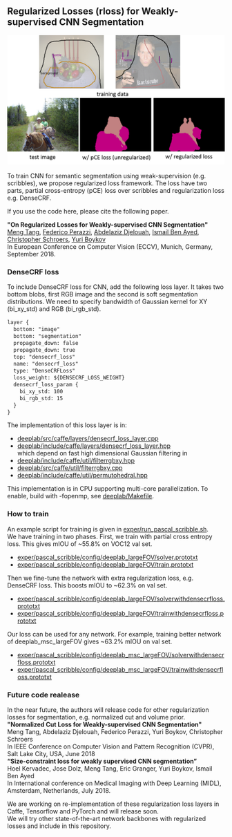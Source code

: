 ## Regularized Losses (rloss) for Weakly-supervised CNN Segmentation

<span align="center"><img src="teaser.png" alt="" width="800"/></span>

To train CNN for semantic segmentation using weak-supervision (e.g. scribbles), we propose regularized loss framework.
The loss have two parts, partial cross-entropy (pCE) loss over scribbles and regularization loss e.g. DenseCRF.

If you use the code here, please cite the following paper.

**"On Regularized Losses for Weakly-supervised CNN Segmentation"**</br>
[Meng Tang](http://cs.uwaterloo.ca/~m62tang), [Federico Perazzi](https://fperazzi.github.io/), [Abdelaziz Djelouah](https://adjelouah.github.io/), [Ismail Ben Ayed](https://profs.etsmtl.ca/ibenayed/), [Christopher Schroers](https://www.disneyresearch.com/people/christopher-schroers/), [Yuri Boykov](https://cs.uwaterloo.ca/about/people/yboykov)</br>
In European Conference on Computer Vision (ECCV), Munich, Germany, September 2018.

### DenseCRF loss ###
To include DenseCRF loss for CNN, add the following loss layer. It takes two bottom blobs, first RGB image and the second is soft segmentation distributions. We need to specify bandwidth of Gaussian kernel for XY (bi_xy_std) and RGB (bi_rgb_std).
```
layer {
  bottom: "image"
  bottom: "segmentation"
  propagate_down: false
  propagate_down: true
  top: "densecrf_loss"
  name: "densecrf_loss"
  type: "DenseCRFLoss"
  loss_weight: ${DENSECRF_LOSS_WEIGHT}
  densecrf_loss_param {
    bi_xy_std: 100
    bi_rgb_std: 15
  }
}
```
The implementation of this loss layer is in:
* <a href="deeplab/src/caffe/layers/densecrf_loss_layer.cpp" alt=#>deeplab/src/caffe/layers/densecrf_loss_layer.cpp</a>
* <a href="deeplab/include/caffe/layers/densecrf_loss_layer.hpp" alt=#>deeplab/include/caffe/layers/densecrf_loss_layer.hpp</a>
</br>which depend on fast high dimensional Gaussian filtering in
* <a href="deeplab/include/caffe/util/filterrgbxy.hpp" alt=#>deeplab/include/caffe/util/filterrgbxy.hpp</a>
* <a href="deeplab/src/caffe/util/filterrgbxy.cpp" alt=#>deeplab/src/caffe/util/filterrgbxy.cpp</a>
* <a href="deeplab/include/caffe/util/permutohedral.hpp" alt=#>deeplab/include/caffe/util/permutohedral.hpp</a>

This implementation is in CPU supporting multi-core parallelization. To enable, build with -fopenmp, see <a href="deeplab/Makefile" alt=#>deeplab/Makefile</a>.

### How to train ###
An example script for training is given in <a href="exper/run_pascal_scribble.sh" alt=#>exper/run_pascal_scribble.sh</a>.
</br>We have training in two phases. First, we train with partial cross entropy loss. This gives mIOU of ~55.8% on VOC12 val set.
* <a href="exper/pascal_scribble/config/deeplab_largeFOV/solver.prototxt" alt=#>exper/pascal_scribble/config/deeplab_largeFOV/solver.prototxt</a>
* <a href="exper/pascal_scribble/config/deeplab_largeFOV/train.prototxt" alt=#>exper/pascal_scribble/config/deeplab_largeFOV/train.prototxt</a>

Then we fine-tune the network with extra regularization loss, e.g. DenseCRF loss. This boosts mIOU to ~62.3% on val set.
* <a href="exper/pascal_scribble/config/deeplab_largeFOV/solverwithdensecrfloss.prototxt" alt=#>exper/pascal_scribble/config/deeplab_largeFOV/solverwithdensecrfloss.prototxt</a>
* <a href="exper/pascal_scribble/config/deeplab_largeFOV/trainwithdensecrf.prototxt" alt=#>exper/pascal_scribble/config/deeplab_largeFOV/trainwithdensecrfloss.prototxt</a>

Our loss can be used for any network. For example, training better network of deeplab_msc_largeFOV gives ~63.2% mIOU on val set.
* <a href="exper/pascal_scribble/config/deeplab_msc_largeFOV/solverwithdensecrfloss.prototxt" alt=#>exper/pascal_scribble/config/deeplab_msc_largeFOV/solverwithdensecrfloss.prototxt</a>
* <a href="exper/pascal_scribble/config/deeplab_msc_largeFOV/trainwithdensecrf.prototxt" alt=#>exper/pascal_scribble/config/deeplab_msc_largeFOV/trainwithdensecrfloss.prototxt</a>

### Future code realease ###
In the near future, the authors will release code for other regularization losses for segmentation, e.g. normalized cut and volume prior.</br>
**"Normalized Cut Loss for Weakly-supervised CNN Segmentation"**</br>
Meng Tang, Abdelaziz Djelouah, Federico Perazzi, Yuri Boykov, Christopher Schroers</br>
In IEEE Conference on Computer Vision and Pattern Recognition (CVPR), Salt Lake City, USA, June 2018</br>
**“Size-constraint	loss	for	weakly	supervised	CNN	segmentation”**</br>
Hoel Kervadec, Jose Dolz, Meng Tang, Eric Granger, Yuri Boykov, Ismail Ben Ayed</br>
In	International	conference on	Medical	Imaging	with	Deep	Learning	(MIDL),	Amsterdam,	Netherlands,	July	2018.</br>

We are working on re-implementation of these regularization loss layers in Caffe, Tensorflow and PyTorch and will release soon.</br>
We will try other state-of-the-art network backbones with regularized losses and include in this repository.

